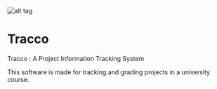 ![alt tag](https://raw.github.com/y12uc231/tracco/master/images/logo.jpg)

# Tracco



Tracco : A Project Information Tracking System 

This software is made for tracking and grading projects in a university course.
